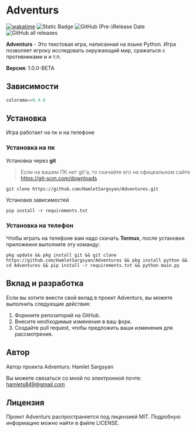 # Adventurs

[![wakatime](https://wakatime.com/badge/github/HamletSargsyan/Adventures.svg)](https://wakatime.com/badge/github/HamletSargsyan/Adventures) 
![Static Badge](https://img.shields.io/badge/version-1.0.0--beta-blue)
![GitHub (Pre-)Release Date](https://img.shields.io/github/release-date-pre/HamletSargsyan/Adventures?color=blue)
![GitHub all releases](https://img.shields.io/github/downloads/HamletSargsyan/Adventures/total?color=blue)



**Adventurs** - Это текстовая игра, написанная на языке Python. Игра позволяет игроку исследовать окружающий мир, сражаться с противниками и и т.п.


**Версия**: 1.0.0-BETA

## Зависимости

``` python
colorama==0.4.6
```

## Установка

Игра работает на пк и на телефоне

### Установка на пк
Установка через **git**
> Если на вашем ПК нет git'а, то скачайте его на офицеальном сайте
> https://git-scm.com/downloads

``` shell
git clone https://github.com/HamletSargsyan/Adventures.git
```

Установкв зависимостей
``` shell
pip install -r requirements.txt
```

### Установка на телефон

Чтобы играть на телефоне вам надо скачать **Termux**, после установки приложеиня выполните эту команду:

``` shell
pkg update && pkg install git && git clone https://github.com/HamletSargsyan/Adventures && pkg install python && cd Adventures && pip install -r requirements.txt && python main.py
```

## Вклад и разработка

Если вы хотите внести свой вклад в проект Adventurs, вы можете выполнить следующие действия:

1. Форкните репозиторий на GitHub.
2. Внесите необходимые изменения в ваш форк.
3. Создайте pull request, чтобы предложить ваши изменения для рассмотрения.

## Автор

Автор проекта Adventurs: Hamlet Sargsyan

Вы можете связаться со мной по электронной почте: hamlets849@gmail.com

## Лицензия

Проект Adventurs распространяется под лицензией MIT. Подробную информацию можно найти в файле LICENSE.

